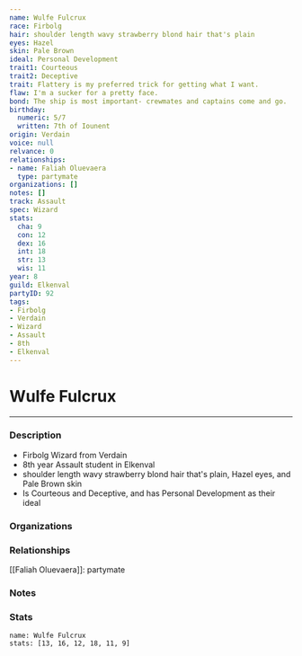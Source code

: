 ```yaml
---
name: Wulfe Fulcrux
race: Firbolg
hair: shoulder length wavy strawberry blond hair that's plain
eyes: Hazel
skin: Pale Brown
ideal: Personal Development
trait1: Courteous
trait2: Deceptive
trait: Flattery is my preferred trick for getting what I want.
flaw: I'm a sucker for a pretty face.
bond: The ship is most important- crewmates and captains come and go.
birthday:
  numeric: 5/7
  written: 7th of Iounent
origin: Verdain
voice: null
relvance: 0
relationships:
- name: Faliah Oluevaera
  type: partymate
organizations: []
notes: []
track: Assault
spec: Wizard
stats:
  cha: 9
  con: 12
  dex: 16
  int: 18
  str: 13
  wis: 11
year: 8
guild: Elkenval
partyID: 92
tags:
- Firbolg
- Verdain
- Wizard
- Assault
- 8th
- Elkenval
---
```

# Wulfe Fulcrux
---
### Description
- Firbolg Wizard from Verdain
- 8th year Assault student in Elkenval
- shoulder length wavy strawberry blond hair that's plain, Hazel eyes, and Pale Brown skin
- Is Courteous and Deceptive, and has Personal Development as their ideal

### Organizations

### Relationships
[[Faliah Oluevaera]]: partymate

### Notes

### Stats
```statblock
name: Wulfe Fulcrux
stats: [13, 16, 12, 18, 11, 9]
```